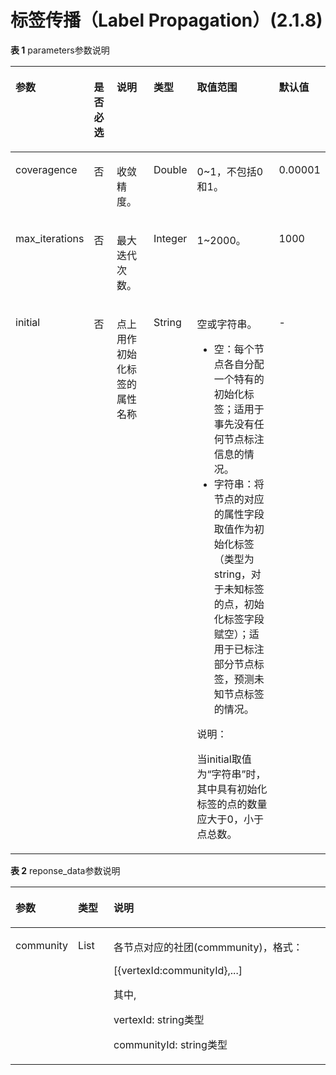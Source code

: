 # 标签传播（Label Propagation）\(2.1.8\)<a name="ges_03_0150"></a>

**表 1**  parameters参数说明

<a name="table14391151773820"></a>
<table><thead align="left"><tr id="row4405317183812"><th class="cellrowborder" valign="top" width="15.151515151515152%" id="mcps1.2.7.1.1"><p id="p340818176382"><a name="p340818176382"></a><a name="p340818176382"></a>参数</p>
</th>
<th class="cellrowborder" valign="top" width="9.090909090909092%" id="mcps1.2.7.1.2"><p id="p341212174381"><a name="p341212174381"></a><a name="p341212174381"></a>是否必选</p>
</th>
<th class="cellrowborder" valign="top" width="16.161616161616163%" id="mcps1.2.7.1.3"><p id="p3417161716388"><a name="p3417161716388"></a><a name="p3417161716388"></a>说明</p>
</th>
<th class="cellrowborder" valign="top" width="10.101010101010102%" id="mcps1.2.7.1.4"><p id="p3578125211"><a name="p3578125211"></a><a name="p3578125211"></a>类型</p>
</th>
<th class="cellrowborder" valign="top" width="37.73737373737374%" id="mcps1.2.7.1.5"><p id="p7425131718384"><a name="p7425131718384"></a><a name="p7425131718384"></a>取值范围</p>
</th>
<th class="cellrowborder" valign="top" width="11.757575757575758%" id="mcps1.2.7.1.6"><p id="p2984277163535"><a name="p2984277163535"></a><a name="p2984277163535"></a>默认值</p>
</th>
</tr>
</thead>
<tbody><tr id="row743311173382"><td class="cellrowborder" valign="top" width="15.151515151515152%" headers="mcps1.2.7.1.1 "><p id="p6437217173813"><a name="p6437217173813"></a><a name="p6437217173813"></a>coveragence</p>
</td>
<td class="cellrowborder" valign="top" width="9.090909090909092%" headers="mcps1.2.7.1.2 "><p id="p174411017163819"><a name="p174411017163819"></a><a name="p174411017163819"></a>否</p>
</td>
<td class="cellrowborder" valign="top" width="16.161616161616163%" headers="mcps1.2.7.1.3 "><p id="p2446317193811"><a name="p2446317193811"></a><a name="p2446317193811"></a>收敛精度。</p>
</td>
<td class="cellrowborder" valign="top" width="10.101010101010102%" headers="mcps1.2.7.1.4 "><p id="p45785262119"><a name="p45785262119"></a><a name="p45785262119"></a>Double</p>
</td>
<td class="cellrowborder" valign="top" width="37.73737373737374%" headers="mcps1.2.7.1.5 "><p id="p11478162763216"><a name="p11478162763216"></a><a name="p11478162763216"></a>0~1，不包括0和1。</p>
</td>
<td class="cellrowborder" valign="top" width="11.757575757575758%" headers="mcps1.2.7.1.6 "><p id="p40399900163535"><a name="p40399900163535"></a><a name="p40399900163535"></a>0.00001</p>
</td>
</tr>
<tr id="row20467111716385"><td class="cellrowborder" valign="top" width="15.151515151515152%" headers="mcps1.2.7.1.1 "><p id="p1647181793819"><a name="p1647181793819"></a><a name="p1647181793819"></a>max_iterations</p>
</td>
<td class="cellrowborder" valign="top" width="9.090909090909092%" headers="mcps1.2.7.1.2 "><p id="p1147681753817"><a name="p1147681753817"></a><a name="p1147681753817"></a>否</p>
</td>
<td class="cellrowborder" valign="top" width="16.161616161616163%" headers="mcps1.2.7.1.3 "><p id="p16480217163818"><a name="p16480217163818"></a><a name="p16480217163818"></a>最大迭代次数。</p>
</td>
<td class="cellrowborder" valign="top" width="10.101010101010102%" headers="mcps1.2.7.1.4 "><p id="p135781420216"><a name="p135781420216"></a><a name="p135781420216"></a>Integer</p>
</td>
<td class="cellrowborder" valign="top" width="37.73737373737374%" headers="mcps1.2.7.1.5 "><p id="p12150173373213"><a name="p12150173373213"></a><a name="p12150173373213"></a>1~2000。</p>
</td>
<td class="cellrowborder" valign="top" width="11.757575757575758%" headers="mcps1.2.7.1.6 "><p id="p51166496163535"><a name="p51166496163535"></a><a name="p51166496163535"></a>1000</p>
</td>
</tr>
<tr id="row11668820103414"><td class="cellrowborder" valign="top" width="15.151515151515152%" headers="mcps1.2.7.1.1 "><p id="p47379111320"><a name="p47379111320"></a><a name="p47379111320"></a>initial</p>
</td>
<td class="cellrowborder" valign="top" width="9.090909090909092%" headers="mcps1.2.7.1.2 "><p id="p47374115329"><a name="p47374115329"></a><a name="p47374115329"></a>否</p>
</td>
<td class="cellrowborder" valign="top" width="16.161616161616163%" headers="mcps1.2.7.1.3 "><p id="p177371711103210"><a name="p177371711103210"></a><a name="p177371711103210"></a>点上用作初始化标签的属性名称</p>
</td>
<td class="cellrowborder" valign="top" width="10.101010101010102%" headers="mcps1.2.7.1.4 "><p id="p773741116326"><a name="p773741116326"></a><a name="p773741116326"></a>String</p>
</td>
<td class="cellrowborder" valign="top" width="37.73737373737374%" headers="mcps1.2.7.1.5 "><p id="p673781153220"><a name="p673781153220"></a><a name="p673781153220"></a>空或字符串。</p>
<a name="ul1767372612326"></a><a name="ul1767372612326"></a><ul id="ul1767372612326"><li>空：每个节点各自分配一个特有的初始化标签；适用于事先没有任何节点标注信息的情况。</li><li>字符串：将节点的对应的属性字段取值作为初始化标签（类型为string，对于未知标签的点，初始化标签字段赋空）；适用于已标注部分节点标签，预测未知节点标签的情况。</li></ul>
<div class="note" id="note122561359143216"><a name="note122561359143216"></a><a name="note122561359143216"></a><span class="notetitle"> 说明： </span><div class="notebody"><p id="p1025720593324"><a name="p1025720593324"></a><a name="p1025720593324"></a>当initial取值为“字符串”时，其中具有初始化标签的点的数量应大于0，小于点总数。</p>
</div></div>
</td>
<td class="cellrowborder" valign="top" width="11.757575757575758%" headers="mcps1.2.7.1.6 "><p id="p47371411183216"><a name="p47371411183216"></a><a name="p47371411183216"></a>-</p>
</td>
</tr>
</tbody>
</table>

**表 2**  reponse\_data参数说明

<a name="table1094413119474"></a>
<table><thead align="left"><tr id="row169447312472"><th class="cellrowborder" valign="top" width="16.13%" id="mcps1.2.4.1.1"><p id="p10944153154715"><a name="p10944153154715"></a><a name="p10944153154715"></a>参数</p>
</th>
<th class="cellrowborder" valign="top" width="11.68%" id="mcps1.2.4.1.2"><p id="p10944531134719"><a name="p10944531134719"></a><a name="p10944531134719"></a>类型</p>
</th>
<th class="cellrowborder" valign="top" width="72.19%" id="mcps1.2.4.1.3"><p id="p109447317478"><a name="p109447317478"></a><a name="p109447317478"></a>说明</p>
</th>
</tr>
</thead>
<tbody><tr id="row1694403144717"><td class="cellrowborder" valign="top" width="16.13%" headers="mcps1.2.4.1.1 "><p id="p16961163104712"><a name="p16961163104712"></a><a name="p16961163104712"></a>community</p>
</td>
<td class="cellrowborder" valign="top" width="11.68%" headers="mcps1.2.4.1.2 "><p id="p12961193119474"><a name="p12961193119474"></a><a name="p12961193119474"></a>List</p>
</td>
<td class="cellrowborder" valign="top" width="72.19%" headers="mcps1.2.4.1.3 "><p id="p2062771214554"><a name="p2062771214554"></a><a name="p2062771214554"></a>各节点对应的社团(commmunity)，格式：</p>
<p id="p101571833403"><a name="p101571833403"></a><a name="p101571833403"></a>[{vertexId:communityId},...]</p>
<p id="p92052134112"><a name="p92052134112"></a><a name="p92052134112"></a>其中,</p>
<p id="p2518181912118"><a name="p2518181912118"></a><a name="p2518181912118"></a>vertexId: string类型</p>
<p id="p1389310292112"><a name="p1389310292112"></a><a name="p1389310292112"></a>communityId: string类型</p>
</td>
</tr>
</tbody>
</table>

